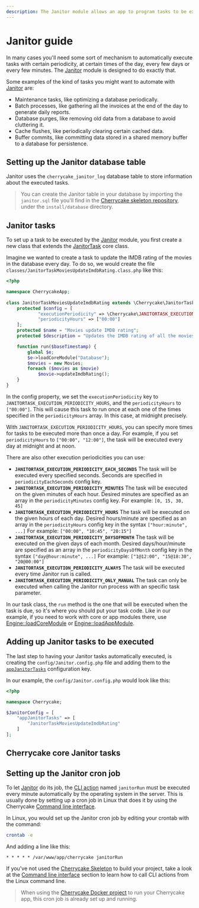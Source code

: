 ```yaml
---
description: The Janitor module allows an app to program tasks to be executed periodically.
---
```


# Janitor guide

In many cases you'll need some sort of mechanism to automatically execute tasks with certain periodicity, at certain times of the day, every few days or every few minutes. The [Janitor](../reference/core-modules/janitor/) module is designed to do exactly that.

Some examples of the kind of tasks you might want to automate with [Janitor](../reference/core-modules/janitor/) are:

* Maintenance tasks, like optimizing a database periodically.
* Batch processes, like gathering all the invoices at the end of the day to generate daily reports.
* Database purges, like removing old data from a database to avoid cluttering it.
* Cache flushes, like periodically clearing certain cached data.
* Buffer commits, like committing data stored in a shared memory buffer to a database for persistence.

## Setting up the Janitor database table

Janitor uses the `cherrycake_janitor_log` database table to store information about the executed tasks.

> You can create the Janitor table in your database by importing the `janitor.sql` file you'll find in the [Cherrycake skeleton repository](https://github.com/tin-cat/cherrycake-skeleton), under the `install/database` directory.

## Janitor tasks

To set up a task to be executed by the [Janitor](../reference/core-modules/janitor/) module, you first create a new class that extends the [JanitorTask](../reference/core-classes/janitortask/) core class.

Imagine we wanted to create a task to update the IMDB rating of the movies in the database every day. To do so, we would create the file `classes/JanitorTaskMoviesUpdateImdbRating.class.php` like this:

```php
<?php

namespace CherrycakeApp;
    
class JanitorTaskMoviesUpdateImdbRating extends \Cherrycake\JanitorTask {
    protected $config = [
    		"executionPeriodicity" => \Cherrycake\JANITORTASK_EXECUTION_PERIODICITY_HOURS,
		    "periodicityHours" => ["00:00"]
    ];
    protected $name = "Movies update IMDB rating";
    protected $description = "Updates the IMDB rating of all the movies in the database";

    function run($baseTimestamp) {
        global $e;
        $e->loadCoreModule("Database");
        $movies = new Movies;
        foreach ($movies as $movie)
            $movie->updateImdbRating();
    }
}
```

In the config property, we set the `executionPeriodicity` key to `JANITORTASK_EXECUTION_PERIODICITY_HOURS`, and the `periodicityHours` to `["00:00"]`. This will cause this task to run once at each one of the times specified in the `periodicityHours` array. In this case, at midnight precisely.

With `JANITORTASK_EXECUTION_PERIODICITY_HOURS`, you can specify more times for tasks to be executed more than once a day. For example, if you set `periodicityHours` to `["00:00", "12:00"]`, the task will be executed every day at midnight and at noon.

There are also other execution periodicities you can use:

* **`JANITORTASK_EXECUTION_PERIODICITY_EACH_SECONDS`** The task will be executed every specified seconds. Seconds are specified in `periodicityEachSeconds` config key.
* **`JANITORTASK_EXECUTION_PERIODICITY_MINUTES`** The task will be executed on the given minutes of each hour. Desired minutes are specified as an array in the `periodicityMinutes` config key. For example: `[0, 15, 30, 45]`
* **`JANITORTASK_EXECUTION_PERIODICITY_HOURS`** The task will be executed on the given hours of each day. Desired hours/minute are specified as an array in the `periodicityHours` config key in the syntax `["hour:minute", ...]` For example: `["00:00", "10:45", "20:15"]`
* **`JANITORTASK_EXECUTION_PERIODICITY_DAYSOFMONTH`** The task will be executed on the given days of each month. Desired days/hour/minute are specified as an array in the `periodicityDaysOfMonth` config key in the syntax `["day@hour:minute", ...]` For example: `["1@12:00", "15@18:30", "20@00:00"]`
* **`JANITORTASK_EXECUTION_PERIODICITY_ALWAYS`** The task will be executed every time Janitor run is called.
* **`JANITORTASK_EXECUTION_PERIODICITY_ONLY_MANUAL`** The task can only be executed when calling the Janitor run process with an specific task parameter.

In our task class, the `run` method is the one that will be executed when the task is due, so it's where you should put your task code. Like in our example, if you need to work with core or app modules there, use  [Engine::loadCoreModule](../reference/core-classes/engine/methods.md#loadcoremodule) or [Engine::loadAppModule](../reference/core-classes/engine/methods.md#loadappmodule).

## Adding up Janitor tasks to be executed

The last step to having your Janitor tasks automatically executed, is creating the `config/Janitor.config.php` file and  adding them to the [`appJanitorTasks`](../reference/core-modules/janitor/#configuration) configuration key.

In our example, the `config/Janitor.config.php` would look like this:



```php
<?php

namespace Cherrycake;

$JanitorConfig = [
	"appJanitorTasks" => [
		"JanitorTaskMoviesUpdateImdbRating"
	]
];
```

## Cherrycake core Janitor tasks

## Setting up the Janitor cron job

To let [Janitor](../reference/core-modules/janitor/) do its job, the [CLI action](cli.md#cli-actions) named `janitorRun` must be executed every minute automatically by the operating system in the server. This is usually done by setting up a cron job in Linux that does it by using the Cherrycake [Command line interface](cli.md).

In Linux, you would set up the Janitor cron job by editing your crontab with the command:

```bash
crontab -e
```

And adding a line like this:

```text
* * * * * /var/www/app/cherrycake janitorRun
```

If you've not used the [Cherrycake Skeleton](getting-started/skeleton.md) to build your project, take a look at the [Command line interface](cli.md) section to learn how to call CLI actions from the Linux command line.

> When using the [Cherrycake Docker project](getting-started/docker.md) to run your Cherrycake app, this cron job is already set up and running.

